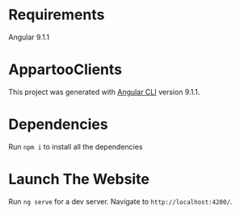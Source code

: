 
# Requirements

Angular 9.1.1

# AppartooClients

This project was generated with [Angular CLI](https://github.com/angular/angular-cli) version 9.1.1.

# Dependencies

Run `npm i` to install all the dependencies

# Launch The Website

Run `ng serve` for a dev server. Navigate to `http://localhost:4200/`.
